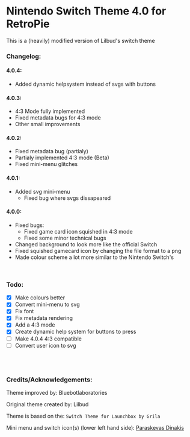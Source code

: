 # Nintendo Switch Theme 4.0 for RetroPie

This is a (heavily) modified version of Lilbud's switch theme

### Changelog:

#### 4.0.4:
- Added dynamic helpsystem instead of svgs with buttons
#### 4.0.3:
- 4:3 Mode fully implemented
- Fixed metadata bugs for 4:3 mode
- Other small improvements
#### 4.0.2:
- Fixed metadata bug (partialy)
- Partialy implemented 4:3 mode (Beta)
- Fixed mini-menu glitches
#### 4.0.1:
- Added svg mini-menu
  - Fixed bug where svgs dissapeared
#### 4.0.0:
- Fixed bugs:
  - Fixed game card icon squished in 4:3 mode
  - Fixed some minor technical bugs
- Changed background to look more like the official Switch
- Fixed squished gamecard icon by changing the file format to a png
- Made colour scheme a lot more similar to the Nintendo Switch's
<br/>

### Todo:

- [x] Make colours better
- [x] Convert mini-menu to svg
- [x] Fix font
- [x] Fix metadata rendering
- [x] Add a 4:3 mode
- [x] Create dynamic help system for buttons to press
- [ ] Make 4.0.4 4:3 compatible
- [ ] Convert user icon to svg
<br/>
<br/>

### Credits/Acknowledgements:

Theme improved by: Bluebotlaboratories

Original theme created by: Lilbud

Theme is based on the: ```Switch Theme for Launchbox by Grila```

Mini menu and switch icon(s) (lower left hand side): [Paraskevas Dinakis
](https://codepen.io/perry_nt)
